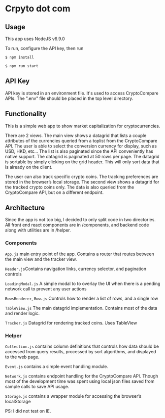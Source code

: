 # Crpyto dot com

## Usage
This app uses NodeJS v6.9.0

To run, configure the API key, then run

`$ npm install`

`$ npm run start`

## API Key
API key is stored in an environment file. It's used to access CryptoCompare APIs. The ".env" file should be placed in the top level directory.

## Functionality
This is a simple web app to show market capitalization for cryptocurrencies.

There are 2 views. The main view shows a datagrid that lists a couple attributes of the currencies queried from a toplist from the CryptoCompare API. The user is able to select the conversion currency for display, such as USD, HKD, etc… The list is also paginated since the API conveniently has native support. The datagrid is paginated at 50 rows per page. The datagrid is sortable by simply clicking on the grid header. This will only sort data that is already on the client.

The user can also track specific crypto coins. The tracking preferences are stored in the browser’s local storage. The second view shows a datagrid for the tracked crypto coins only. The data is also queried from the CryptoCompare API, but on a different endpoint.

## Architecture
Since the app is not too big, I decided to only split code in two directories. All front end react components are in /components, and backend code along with utilities are in /helper.

### Components
`App.js` main entry point of the app. Contains a router that routes between the main view and the tracker view.

`Header.js`Contains navigation links, currency selector, and pagination controls

`LoadingModal.js` A simple modal to to overlay the UI when there is a pending network call to prevent any user actions

`RowsRenderer`, `Row.js` Controls how to render a list of rows, and a single row

`TableView.js` The main datagrid implementation. Contains most of the data and render logic.

`Tracker.js` Datagrid for rendering tracked coins. Uses TableView


### Helper
`Collection.js` contains column definitions that controls how data should be accessed from query results, processed by sort algorithms, and displayed to the web page.

`Event.js` contains a simple event handling module.

`Network.js` contains endpoint handling for the CryptoCompare API. Though most of the development time was spent using local json files saved from sample calls to save API usage.

`Storage.js` contains a wrapper module for accessing the browser’s localStorage

PS: I did not test on IE.